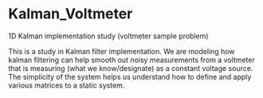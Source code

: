 # Kalman_Voltmeter
1D Kalman implementation study (voltmeter sample problem)

This is a study in Kalman filter implementation. We are modeling how kalman filtering can help smooth out noisy measurements from a voltmeter that is measuring (what we know/designate) as a constant voltage source. The simplicity of the system helps us understand how to define and apply various matrices to a static system.
